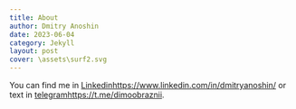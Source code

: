 ```yaml
---
title: About
author: Dmitry Anoshin
date: 2023-06-04
category: Jekyll
layout: post
cover: \assets\surf2.svg
---
```


You can find me in [Linkedin](https://www.linkedin.com/in/dmitryanoshin/)https://www.linkedin.com/in/dmitryanoshin/ or text in [telegram](https://t.me/dimoobraznii)https://t.me/dimoobraznii.



